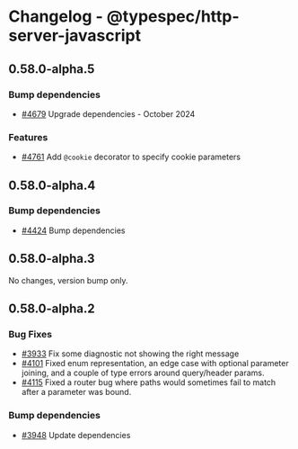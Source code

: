 # Changelog - @typespec/http-server-javascript

## 0.58.0-alpha.5

### Bump dependencies

- [#4679](https://github.com/microsoft/typespec/pull/4679) Upgrade dependencies - October 2024

### Features

- [#4761](https://github.com/microsoft/typespec/pull/4761) Add `@cookie` decorator to specify cookie parameters


## 0.58.0-alpha.4

### Bump dependencies

- [#4424](https://github.com/microsoft/typespec/pull/4424) Bump dependencies


## 0.58.0-alpha.3

No changes, version bump only.

## 0.58.0-alpha.2

### Bug Fixes

- [#3933](https://github.com/microsoft/typespec/pull/3933) Fix some diagnostic not showing the right message
- [#4101](https://github.com/microsoft/typespec/pull/4101) Fixed enum representation, an edge case with optional parameter joining, and a couple of type errors around query/header params.
- [#4115](https://github.com/microsoft/typespec/pull/4115) Fixed a router bug where paths would sometimes fail to match after a parameter was bound.

### Bump dependencies

- [#3948](https://github.com/microsoft/typespec/pull/3948) Update dependencies




